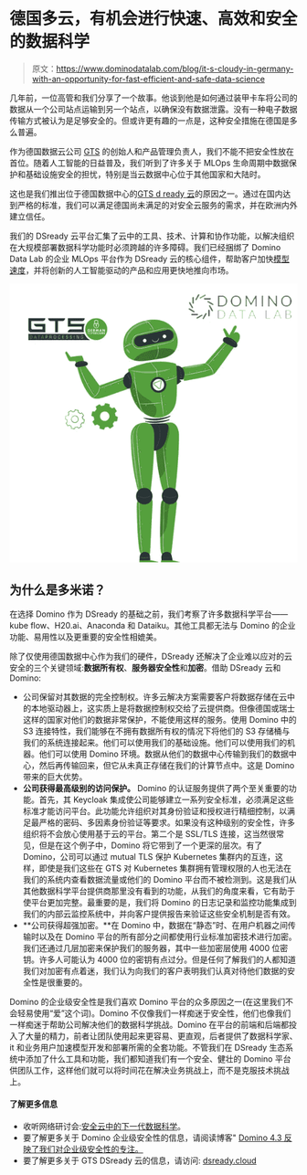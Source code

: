 # 德国多云，有机会进行快速、高效和安全的数据科学

> 原文：<https://www.dominodatalab.com/blog/it-s-cloudy-in-germany-with-an-opportunity-for-fast-efficient-and-safe-data-science>

几年前，一位高管和我们分享了一个故事。他谈到他是如何通过装甲卡车将公司的数据从一个公司站点运输到另一个站点，以确保没有数据泄露。没有一种电子数据传输方式被认为是足够安全的。但或许更有趣的一点是，这种安全措施在德国是多么普遍。

作为德国数据云公司 [GTS](https://dsready.cloud/) 的创始人和产品管理负责人，我们不能不把安全性放在首位。随着人工智能的日益普及，我们听到了许多关于 MLOps 生命周期中数据保护和基础设施安全的担忧，特别是当云数据中心位于其他国家和大陆时。

这也是我们推出位于德国数据中心的[GTS d ready 云](https://dsready.cloud/)的原因之一。通过在国内达到严格的标准，我们可以满足德国尚未满足的对安全云服务的需求，并在欧洲内外建立信任。

我们的 DSready 云平台汇集了云中的工具、技术、计算和协作功能，以解决组织在大规模部署数据科学功能时必须跨越的许多障碍。我们已经捆绑了 Domino Data Lab 的企业 MLOps 平台作为 DSready 云的核心组件，帮助客户加快[模型速度](/blog/model-velocity)，并将创新的人工智能驱动的产品和应用更快地推向市场。

![GTS and Domino Data Lab](img/662d66822ddad122901bf6fdf39a3aa5.png)

## 为什么是多米诺？

在选择 Domino 作为 DSready 的基础之前，我们考察了许多数据科学平台——kube flow、H20.ai、Anaconda 和 Dataiku。其他工具都无法与 Domino 的企业功能、易用性以及更重要的安全性相媲美。

除了仅使用德国数据中心作为我们的硬件，DSready 还解决了企业难以应对的云安全的三个关键领域:**数据所有权**、**服务器安全性**和**加密**。借助 DSready 云和 Domino:

*   公司保留对其数据的完全控制权。许多云解决方案需要客户将数据存储在云中的本地驱动器上，这实质上是将数据控制权交给了云提供商。但像德国或瑞士这样的国家对他们的数据非常保护，不能使用这样的服务。使用 Domino 中的 S3 连接特性，我们能够在不拥有数据所有权的情况下将他们的 S3 存储桶与我们的系统连接起来。他们可以使用我们的基础设施。他们可以使用我们的机器。他们可以使用 Domino 环境。数据从他们的数据中心传输到我们的数据中心，然后再传输回来，但它从未真正存储在我们的计算节点中。这是 Domino 带来的巨大优势。
*   **公司获得最高级别的访问保护。** Domino 的认证服务提供了两个至关重要的功能。首先，其 Keycloak 集成使公司能够建立一系列安全标准，必须满足这些标准才能访问平台。此功能允许组织对其身份验证和授权进行精细控制，以满足最严格的密码、多因素身份验证等要求。如果没有这种级别的安全性，许多组织将不会放心使用基于云的平台。第二个是 SSL/TLS 连接，这当然很常见，但是在这个例子中，Domino 将它带到了一个更深的层次。有了 Domino，公司可以通过 mutual TLS 保护 Kubernetes 集群内的互连，这样，即使是我们这些在 GTS 对 Kubernetes 集群拥有管理权限的人也无法在我们的系统内查看数据流量或他们的 Domino 平台而不被检测到。这是我们从其他数据科学平台提供商那里没有看到的功能，从我们的角度来看，它有助于使平台更加完整。最重要的是，我们将 Domino 的日志记录和监控功能集成到我们的内部云监控系统中，并向客户提供报告来验证这些安全机制是否有效。
*   **公司获得超强加密。**在 Domino 中，数据在“静态”时、在用户机器之间传输时以及在 Domino 平台的所有部分之间都使用行业标准加密技术进行加密。我们还通过几层加密来保护我们的服务器，其中一些加密层使用 4000 位密钥。许多人可能认为 4000 位的密钥有点过分。但是任何了解我们的人都知道我们对加密有点着迷，我们认为向我们的客户表明我们认真对待他们数据的安全性是很重要的。

Domino 的企业级安全性是我们喜欢 Domino 平台的众多原因之一(在这里我们不会轻易使用“爱”这个词)。Domino 不仅像我们一样痴迷于安全性，他们也像我们一样痴迷于帮助公司解决他们的数据科学挑战。Domino 在平台的前端和后端都投入了大量的精力，前者让团队使用起来更容易、更直观，后者提供了数据科学家、it 和业务用户加速模型开发和部署所需的全套功能。不管我们在 DSready 生态系统中添加了什么工具和功能，我们都知道我们有一个安全、健壮的 Domino 平台供团队工作，这样他们就可以将时间花在解决业务挑战上，而不是克服技术挑战上。

#### 了解更多信息

*   收听网络研讨会:[安全云中的下一代数据科学](https://dsready.cloud/webinar-next-generation-datascience-in-a-secure-cloud/)。
*   要了解更多关于 Domino 企业级安全性的信息，请阅读博客" [Domino 4.3 反映了我们对企业级安全性的专注。](https://www.dominodatalab.com/blog/domino-4-3-reflects-our-dedication-to-enterprise-grade-security/)
*   要了解更多关于 GTS DSready 云的信息，请访问: [dsready.cloud](https://dsready.cloud/)